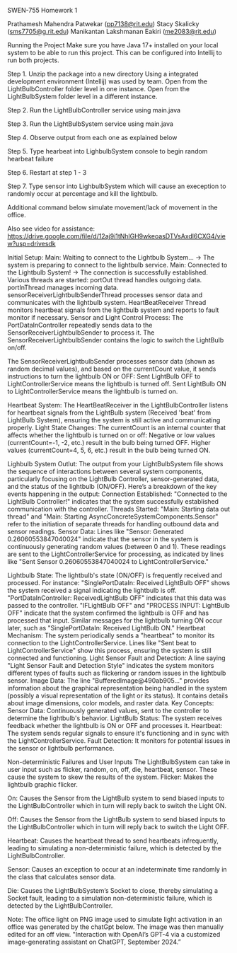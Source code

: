 SWEN-755 Homework 1

Prathamesh Mahendra Patwekar (pp7138@rit.edu)
Stacy Skalicky (sms7705@g.rit.edu)
Manikantan Lakshmanan Eakiri (me2083@rit.edu)


Running the Project
Make sure you have Java 17+ installed on your local system to be able to run this project. This can be configured into Intellij to run both projects. 

Step 1.
Unzip the package into a new directory
Using a integrated development environment (Intellij) was used by team.
Open from the LightBulbController folder level in one instance.
Open from the LightBulbSystem folder level in a different instance.

Step 2. Run the LightBulbController service using main.java

Step 3. Run the LightBulbSystem service using main.java 

Step 4. Observe output from each one as explained below

Step 5. Type hearbeat into LighbulbSystem console to begin random 
hearbeat failure 

Step 6. Restart at step 1 - 3 

Step 7. Type sensor into LighbulbSystem which will cause an exeception to 
randomly occur at percentage and kill the lightbulb.


Additional command below simulate movement/lack of movement in the office.

Also see video for assistance:
https://drive.google.com/file/d/12aj9i1tNhlGH9wkeoasDTVsAxdl6CXG4/view?usp=drivesdk


Initial Setup:
Main: Waiting to connect to the Lightbulb System... → The system is preparing to connect to the lightbulb service.
Main: Connected to the Lightbulb System! → The connection is successfully established.
Various threads are started:
portOut thread handles outgoing data.
portInThread manages incoming data.
sensorReceiverLightbulbSenderThread processes sensor data and communicates with the lightbulb system.
HeartBeatReceiver Thread monitors heartbeat signals from the lightbulb system and reports to fault monitor if necessary.
Sensor and Light Control Process:
The PortDataInController repeatedly sends data to the SensorReceiverLightbulbSender to process it. The SensorReceiverLightbulbSender contains the logic to switch the LightBulb on/off.

The SensorReceiverLightbulbSender processes sensor data (shown as random decimal values), and based on the currentCount value, it sends instructions to turn the lightbulb ON or OFF:
Sent LightBulb OFF to LightControllerService means the lightbulb is turned off.
Sent LightBulb ON to LightControllerService means the lightbulb is turned on.


Heartbeat System:
The HeartBeatReceiver in the LightBulbController listens for heartbeat signals from the LightBulb system (Received 'beat' from LightBulb System), ensuring the system is still active and communicating properly.
Light State Changes:
The currentCount is an internal counter that affects whether the lightbulb is turned on or off:
Negative or low values (currentCount=-1, -2, etc.) result in the bulb being turned OFF.
Higher values (currentCount=4, 5, 6, etc.) result in the bulb being turned ON.

Lighbulb System Outlut:
The output from your LightBulbSystem file shows the sequence of interactions between several system components, particularly focusing on the LightBulb Controller, sensor-generated data, and the status of the lightbulb (ON/OFF). Here’s a breakdown of the key events happening in the output:
Connection Established:
"Connected to the LightBulb Controller!" indicates that the system successfully established communication with the controller.
Threads Started:
"Main: Starting data out thread" and "Main: Starting AsyncConcreteSystemComponents.Sensor" refer to the initiation of separate threads for handling outbound data and sensor readings.
Sensor Data:
Lines like "Sensor: Generated 0.26060553847040024" indicate that the sensor in the system is continuously generating random values (between 0 and 1). These readings are sent to the LightControllerService for processing, as indicated by lines like "Sent Sensor 0.26060553847040024 to LightControllerService."

Lightbulb State:
The lightbulb's state (ON/OFF) is frequently received and processed. For instance:
"SinglePortDataIn: Received LightBulb OFF" shows the system received a signal indicating the lightbulb is off.
"PortDataInController: ReceivedLightBulb OFF" indicates that this data was passed to the controller.
"IFLightBulb OFF" and "PROCESS INPUT: LightBulb OFF" indicate that the system confirmed the lightbulb is OFF and has processed that input.
Similar messages for the lightbulb turning ON occur later, such as "SinglePortDataIn: Received LightBulb ON."
Heartbeat Mechanism:
The system periodically sends a "heartbeat" to monitor its connection to the LightControllerService. Lines like "Sent beat to LightControllerService" show this process, ensuring the system is still connected and functioning.
Light Sensor Fault and Detection:
A line saying "Light Sensor Fault and Detection Style" indicates the system monitors different types of faults such as flickering or random issues in the lightbulb sensor.
Image Data:
The line "BufferedImage@490ab905..." provides information about the graphical representation being handled in the system (possibly a visual representation of the light or its status). It contains details about image dimensions, color models, and raster data.
Key Concepts:
Sensor Data: Continuously generated values, sent to the controller to determine the lightbulb's behavior.
LightBulb Status: The system receives feedback whether the lightbulb is ON or OFF and processes it.
Heartbeat: The system sends regular signals to ensure it's functioning and in sync with the LightControllerService.
Fault Detection: It monitors for potential issues in the sensor or lightbulb performance.


Non-deterministic Failures and User Inputs
The LightBulbSystem can take in user input such as flicker, random, on, off, die, heartbeat, sensor. These cause the system to skew the results of the system. 
Flicker: Makes the lightbulb graphic flicker.

On: Causes the Sensor from the LightBulb system to send biased inputs to the LightBulbController which in turn will reply back to switch the Light ON.

Off: Causes the Sensor from the LightBulb system to send biased inputs to the LightBulbController which in turn will reply back to switch the Light OFF.

Heartbeat: Causes the heartbeat thread to send heartbeats infrequently, leading to simulating a non-deterministic failure, which is detected by the LightBulbController.

Sensor: Causes an exception to occur at an indeterminate time randomly in the class that calculates sensor data.

Die: Causes the LightBulbSystem’s Socket to close, thereby simulating a Socket fault, leading to a simulation non-deterministic failure, which is detected by the LightBulbController.


Note: The office light on PNG image used to simulate light activation in an office was generated by the chatGpt below.
The image was then manually edited for an off view. 
"Interaction with OpenAI’s GPT-4 via a customized image-generating assistant on ChatGPT, September 2024.”